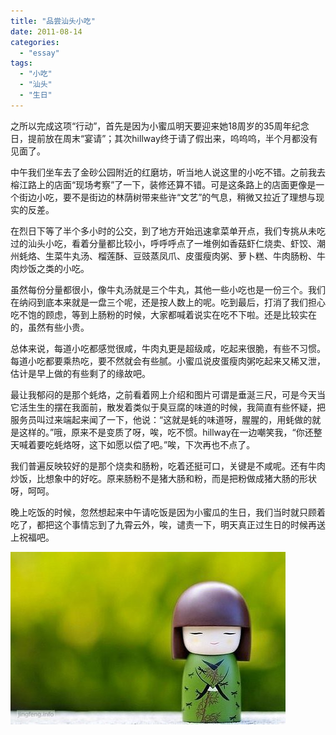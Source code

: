 ```yaml
---
title: "品尝汕头小吃"
date: 2011-08-14
categories: 
  - "essay"
tags: 
  - "小吃"
  - "汕头"
  - "生日"
---
```


之所以完成这项“行动”，首先是因为小蜜瓜明天要迎来她18周岁的35周年纪念日，提前放在周末“宴请”；其次hillway终于请了假出来，呜呜呜，半个月都没有见面了。

中午我们坐车去了金砂公园附近的红磨坊，听当地人说这里的小吃不错。之前我去榕江路上的店面“现场考察”了一下，装修还算不错。可是这条路上的店面更像是一个街边小吃，要不是街边的林荫树带来些许“文艺”的气息，稍微又拉近了理想与现实的反差。

在烈日下等了半个多小时的公交，到了地方开始迅速拿菜单开点，我们专挑从未吃过的汕头小吃，看着分量都比较小，呼呼呼点了一堆例如香菇虾仁烧卖、虾饺、潮州蚝烙、生菜牛丸汤、榴莲酥、豆豉蒸凤爪、皮蛋瘦肉粥、萝卜糕、牛肉肠粉、牛肉炒饭之类的小吃。

虽然每份分量都很小，像牛丸汤就是三个牛丸，其他一些小吃也是一份三个。我们在纳闷到底本来就是一盘三个呢，还是按人数上的呢。吃到最后，打消了我们担心吃不饱的顾虑，等到上肠粉的时候，大家都喊着说实在吃不下啦。还是比较实在的，虽然有些小贵。

总体来说，每道小吃都感觉很咸，牛肉丸更是超级咸，吃起来很脆，有些不习惯。每道小吃都要乘热吃，要不然就会有些腻。小蜜瓜说皮蛋瘦肉粥吃起来又稀又泄，估计是早上做的有些剩了的缘故吧。

最让我郁闷的是那个蚝烙，之前看着网上介绍和图片可谓是垂涎三尺，可是今天当它活生生的摆在我面前，散发着类似于臭豆腐的味道的时候，我简直有些怀疑，把服务员叫过来端起来闻了一下，他说：“这就是蚝的味道呀，腥腥的，用蚝做的就是这样的。”哦，原来不是变质了呀，唉，吃不惯。hillway在一边嘲笑我，“你还整天喊着要吃蚝烙呀，这下如愿以偿了吧。”唉，下次再也不点了。

我们普遍反映较好的是那个烧卖和肠粉，吃着还挺可口，关键是不咸呢。还有牛肉炒饭，比想象中的好吃。原来肠粉不是猪大肠和粉，而是把粉做成猪大肠的形状呀，呵呵。

晚上吃饭的时候，忽然想起来中午请吃饭是因为小蜜瓜的生日，我们当时就只顾着吃了，都把这个事情忘到了九霄云外，唉，谴责一下，明天真正过生日的时候再送上祝福吧。

![641167cfjw1dk0qjbm26aj](images/6041185395_45c84431b4_z.jpg)
